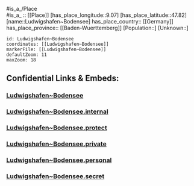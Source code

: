 ﻿---
location: [47.82,9.07] 
mapzoom: [7,12] 
mapmarker: city 
type: City
tags:
- geo/City


SpocWebEntityId: 32128
isDeleted: false
confidential: public

---
#is_a_/Place  
#is_a_ :: [[Place]] 
[has_place_longitude::9.07] 
[has_place_latitude::47.82] 
[name::Ludwigshafen~Bodensee] 
has_place_country:: [[Germany]]  
has_place_province:: [[Baden-Wuerttemberg]] 
[Population::] 
[Unknown::] 


```leaflet
id: Ludwigshafen~Bodensee
coordinates: [[Ludwigshafen~Bodensee]] 
markerFile: [[Ludwigshafen~Bodensee]] 
defaultZoom: 11 
maxZoom: 18
```


## Confidential Links & Embeds: 

### [Ludwigshafen~Bodensee](/_public/Earth/Continent/Europe/Europe~Central/Germany/Germany~West/Baden-Wuerttemberg/counties~BW/Konstanz/cities~Konstanz/Stockach/City/Ludwigshafen~Bodensee.md) 

### [Ludwigshafen~Bodensee.internal](/_internal/Earth/Continent/Europe/Europe~Central/Germany/Germany~West/Baden-Wuerttemberg/counties~BW/Konstanz/cities~Konstanz/Stockach/City/Ludwigshafen~Bodensee.internal.md) 

### [Ludwigshafen~Bodensee.protect](/_protect/Earth/Continent/Europe/Europe~Central/Germany/Germany~West/Baden-Wuerttemberg/counties~BW/Konstanz/cities~Konstanz/Stockach/City/Ludwigshafen~Bodensee.protect.md) 

### [Ludwigshafen~Bodensee.private](/_private/Earth/Continent/Europe/Europe~Central/Germany/Germany~West/Baden-Wuerttemberg/counties~BW/Konstanz/cities~Konstanz/Stockach/City/Ludwigshafen~Bodensee.private.md) 

### [Ludwigshafen~Bodensee.personal](/_personal/Earth/Continent/Europe/Europe~Central/Germany/Germany~West/Baden-Wuerttemberg/counties~BW/Konstanz/cities~Konstanz/Stockach/City/Ludwigshafen~Bodensee.personal.md) 

### [Ludwigshafen~Bodensee.secret](/_secret/Earth/Continent/Europe/Europe~Central/Germany/Germany~West/Baden-Wuerttemberg/counties~BW/Konstanz/cities~Konstanz/Stockach/City/Ludwigshafen~Bodensee.secret.md) 

